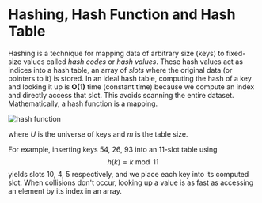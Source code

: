 # **Hashing, Hash Function and Hash Table**

 Hashing is a technique for mapping data of arbitrary size (keys) to fixed-size values called _hash
 codes_ or _hash values_. These hash values act as indices into a hash table, an array of _slots_ where the
 original data (or pointers to it) is stored. In an ideal hash table, computing the hash of a key and
 looking it up is **O(1)** time (constant time) because we compute an index and directly access that slot.  This avoids scanning the entire dataset. Mathematically, a hash function is a mapping.

![hash function](https://latex.codecogs.com/png.image?\dpi{150}\color{white}h:U\rightarrow\{0,1,\dots,m-1\})

where $U$ is the universe of keys and $m$ is the table size. 

For example, inserting keys 54, 26, 93 into an 11-slot table using $$h(k) = k \bmod 11$$ yields slots 10, 4, 5 respectively, and we place each key into its computed slot. When collisions don't occur, looking up a value is as fast as accessing an element by its index in an array. 


